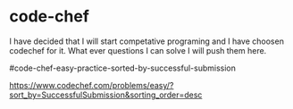 # code-chef

I have decided that I will start competative programing and I have choosen codechef for it. 
What ever questions I can solve I will push them here.

#code-chef-easy-practice-sorted-by-successful-submission

https://www.codechef.com/problems/easy/?sort_by=SuccessfulSubmission&sorting_order=desc

